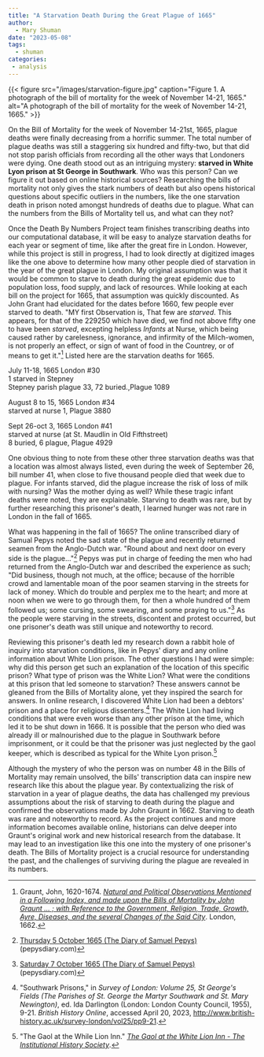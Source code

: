 ```yaml
---
title: "A Starvation Death During the Great Plague of 1665"
author: 
  - Mary Shuman
date: "2023-05-08"
tags: 
  - shuman
categories: 
 - analysis
---
```


{{< figure src="/images/starvation-figure.jpg" caption="Figure 1. A photograph of the bill of mortality for the week of November 14-21, 1665." alt="A photograph of the bill of mortality for the week of November 14-21, 1665." >}}

On the Bill of Mortality for the week of November 14-21st, 1665, plague deaths were finally decreasing from a horrific summer. The total number of plague deaths was still a staggering six hundred and fifty-two, but that did not stop parish officials from recording all the other ways that Londoners were dying. One death stood out as an intriguing mystery: **starved in White Lyon prison at St George in Southwark**. Who was this person? Can we figure it out based on online historical sources? Researching the bills of mortality not only gives the stark numbers of death but also opens historical questions about specific outliers in the numbers, like the one starvation death in prison noted amongst hundreds of deaths due to plague. What can the numbers from the Bills of Mortality tell us, and what can they not?

Once the Death By Numbers Project team finishes transcribing deaths into our computational database, it will be easy to analyze starvation deaths for each year or segment of time, like after the great fire in London. However, while this project is still in progress, I had to look directly at digitized images like the one above to determine how many other people died of starvation in the year of the great plague in London. My original assumption was that it would be common to starve to death during the great epidemic due to population loss, food supply, and lack of resources. While looking at each bill on the project for 1665, that assumption was quickly discounted. As John Grant had elucidated for the dates before 1660, few people ever starved to death. "MY first Observation is, That few are *starved*. This appears, for that of the 229250 which have died, we find not above fifty one to have been *starved*, excepting helpless *Infants* at Nurse, which being caused rather by carelesness, ignorance, and infirmity of the Milch-women, is not properly an effect, or sign of want of food in the Countrey, or of means to get it."[^1] Listed here are the starvation deaths for 1665. 

[^1]: Graunt, John, 1620-1674. *[Natural and Political Observations Mentioned in a Following Index, and made upon the Bills of Mortality by John Graunt ... ; with Reference to the Government, Religion, Trade, Growth, Ayre, Diseases, and the several Changes of the Said City](https://www.proquest.com/books/natural-political-observations-mentioned/docview/2240945263/se-2)*. London, 1662.

July 11-18, 1665 London #30  
1 starved in Stepney  
Stepney parish plague 33, 72 buried.,Plague 1089

August 8 to 15, 1665 London #34  
starved at nurse 1, Plague 3880

Sept 26-oct 3, 1665 London #41  
starved at nurse (at St. Maudlin in Old Fifthstreet)  
8 buried, 6 plague, Plague 4929

One obvious thing to note from these other three starvation deaths was that a location was almost always listed, even during the week of September 26, bill number 41, when close to five thousand people died that week due to plague. For infants starved, did the plague increase the risk of loss of milk with nursing? Was the mother dying as well? While these tragic infant deaths were noted, they are explainable. Starving to death was rare, but by further researching this prisoner's death, I learned hunger was not rare in London in the fall of 1665.

What was happening in the fall of 1665? The online transcribed diary of Samual Pepys noted the sad state of the plague and recently returned seamen from the Anglo-Dutch war. "Round about and next door on every side is the plague..."[^2] Pepys was put in charge of feeding the men who had returned from the Anglo-Dutch war and described the experience as such; "Did business, though not much, at the office; because of the horrible crowd and lamentable moan of the poor seamen starving in the streets for lack of money. Which do trouble and perplex me to the heart; and more at noon when we were to go through them, for then a whole hundred of them followed us; some cursing, some swearing, and some praying to us."[^3] As the people were starving in the streets, discontent and protest occurred, but one prisoner's death was still unique and noteworthy to record.

[^2]: [Thursday 5 October 1665 (The Diary of Samuel Pepys)](https://www.pepysdiary.com/diary/1665/10/05/) (pepysdiary.com)

[^3]: [Saturday 7 October 1665 (The Diary of Samuel Pepys)](https://www.pepysdiary.com/diary/1665/10/07/) (pepysdiary.com)

Reviewing this prisoner's death led my research down a rabbit hole of inquiry into starvation conditions, like in Pepys' diary and any online information about White Lion prison. The other questions I had were simple: why did this person get such an explanation of the location of this specific prison? What type of prison was the White Lion? What were the conditions at this prison that led someone to starvation? These answers cannot be gleaned from the Bills of Mortality alone, yet they inspired the search for answers. In online research, I discovered White Lion had been a debtors' prison and a place for religious dissenters.[^4] The White Lion had living conditions that were even worse than any other prison at the time, which led it to be shut down in 1666. It is possible that the person who died was already ill or malnourished due to the plague in Southwark before imprisonment, or it could be that the prisoner was just neglected by the gaol keeper, which is described as typical for the White Lyon prison.[^5]

[^4]: "Southwark Prisons," in *Survey of London: Volume 25, St George's Fields (The Parishes of St. George the Martyr Southwark and St. Mary Newington)*, ed. Ida Darlington (London: London County Council, 1955), 9-21. *British History Online*, accessed April 20, 2023, http://www.british-history.ac.uk/survey-london/vol25/pp9-21.

[^5]: "The Gaol at the While Lion Inn." *[The Gaol at the White Lion Inn - The Institutional History Society](https://institutionalhistory.com/homepage/prisons/bridewells/the-gaol-at-the-white-lion-inn/)*.

Although the mystery of who the person was on number 48 in the Bills of Mortality may remain unsolved, the bills' transcription data can inspire new research like this about the plague year. By contextualizing the risk of starvation in a year of plague deaths, the data has challenged my previous assumptions about the risk of starving to death during the plague and confirmed the observations made by John Graunt in 1662. Starving to death was rare and noteworthy to record. As the project continues and more information becomes available online, historians can delve deeper into Graunt's original work and new historical research from the database. It may lead to an investigation like this one into the mystery of one prisoner's death. The Bills of Mortality project is a crucial resource for understanding the past, and the challenges of surviving during the plague are revealed in its numbers. 


